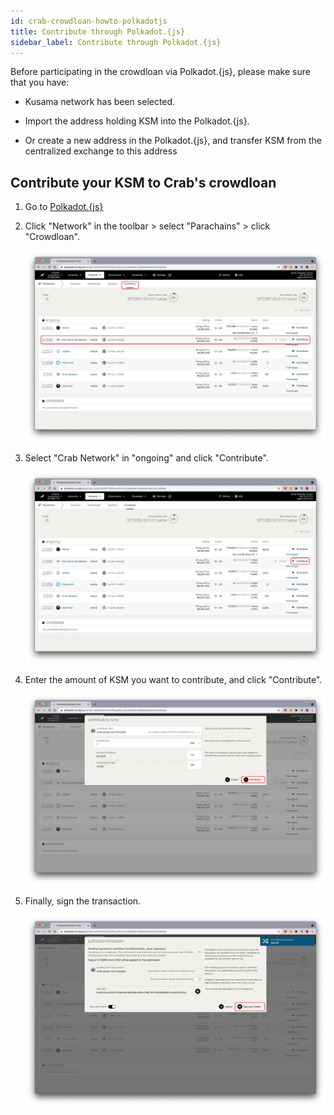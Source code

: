 ```yaml
---
id: crab-crowdloan-howto-polkadotjs
title: Contribute through Polkadot.{js}
sidebar_label: Contribute through Polkadot.{js}
---
```


Before participating in the crowdloan via Polkadot.{js}, please make sure that you have:

* Kusama network has been selected.

* Import the address holding KSM into the Polkadot.{js}.

* Or create a new address in the Polkadot.{js}, and transfer KSM from the centralized exchange to this address

## Contribute your KSM to Crab's crowdloan

1. Go to [Polkadot.{js}](https://polkadot.js.org/apps/?rpc=wss%3A%2F%2Fkusama-rpc.polkadot.io#/parachains/crowdloan)

1. Click "Network" in the toolbar > select "Parachains" > click "Crowdloan".

   ![](./assets/crowdloan/polkadotjs.jpg)

2. Select "Crab Network" in "ongoing" and click "Contribute".

   ![](./assets/crowdloan/polkadotjs2.jpg)

3. Enter the amount of KSM you want to contribute, and click "Contribute".

   ![](./assets/crowdloan/polkadotjs3.jpg)

4. Finally, sign the transaction.

   ![](./assets/crowdloan/polkadotjs4.jpg)